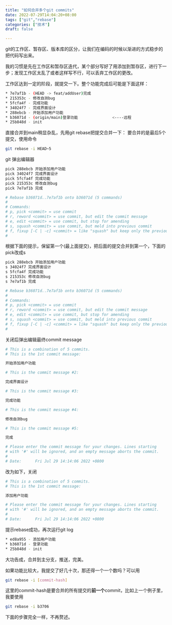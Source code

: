 ```yaml
---
title: "如何合并多个git commits"
date: 2022-07-29T14:04:20+08:00
tags: ["git","rebase"]
categories: ["技术"]
draft: false

---
```


git的工作区、暂存区、版本库的区分，让我们在编码的时候以渐进的方式稳步的把代码写出来。

我的习惯是先在工作区和暂存区迭代，某个部分写好了用添加到暂存区，进行下一步；发现工作区太乱了或者这样写不行，可以丢弃工作区的更改。

工作区达到一定的阶段，就提交一下。整个功能完成后可能是下面这样：
```bash
* 7e7af1b - (HEAD -> feat/addUser)完成
* 215353c - 修改自测bug
* 5fcfa4f - 完成功能
* 34024f7 - 完成界面设计
* 288ebcb - 开始添加用户功能
* b36071d - (origin/main)登录功能               <----远程
* 25b848d - init
```
直接合并到main稍显杂乱，先用git rebase把提交合并一下：
要合并的是最后5个提交，使用命令
```bash
git rebase -i HEAD~5
```

git 弹出编辑器
```bash
pick 288ebcb 开始添加用户功能
pick 34024f7 完成界面设计
pick 5fcfa4f 完成功能
pick 215353c 修改自测bug
pick 7e7af1b 完成

# Rebase b36071d..7e7af1b onto b36071d (5 commands)
#
# Commands:
# p, pick <commit> = use commit
# r, reword <commit> = use commit, but edit the commit message
# e, edit <commit> = use commit, but stop for amending
# s, squash <commit> = use commit, but meld into previous commit
# f, fixup [-C | -c] <commit> = like "squash" but keep only the previous
# 
```
根据下面的提示，保留第一个(最上面提交)，把后面的提交合并到第一个，下面的pick改成s
```bash
pick 288ebcb 开始添加用户功能
s 34024f7 完成界面设计
s 5fcfa4f 完成功能
s 215353c 修改自测bug
s 7e7af1b 完成

# Rebase b36071d..7e7af1b onto b36071d (5 commands)
#
# Commands:
# p, pick <commit> = use commit
# r, reword <commit> = use commit, but edit the commit message
# e, edit <commit> = use commit, but stop for amending
# s, squash <commit> = use commit, but meld into previous commit
# f, fixup [-C | -c] <commit> = like "squash" but keep only the previous
# 
```

关闭后弹出编辑最终commit message

```bash
# This is a combination of 5 commits.
# This is the 1st commit message:

开始添加用户功能

# This is the commit message #2:

完成界面设计

# This is the commit message #3:

完成功能

# This is the commit message #4:

修改自测bug

# This is the commit message #5:

完成

# Please enter the commit message for your changes. Lines starting
# with '#' will be ignored, and an empty message aborts the commit.
#
# Date:      Fri Jul 29 14:14:06 2022 +0800
```

改为如下，关闭
```bash
# This is a combination of 5 commits.
# This is the 1st commit message:

添加用户功能

# Please enter the commit message for your changes. Lines starting
# with '#' will be ignored, and an empty message aborts the commit.
#
# Date:      Fri Jul 29 14:14:06 2022 +0800
```

提示rebase成功，再次运行git log

```bash
* ed8a955 - 添加用户功能
* b36071d - 登录功能
* 25b848d - init
```
大功告成，合并到主分支，推送，完美。

如果功能比较大，我提交了好几十次，那还得一个一个数吗？可以用
```bash
git rebase -i [commit-hash]
```
这里的commit-hash是要合并的所有提交的**前一个**commit，比如上一个例子里，我要使用
```bash
git rebase -i b3706
```
下面的步骤完全一样，不再赘述。

